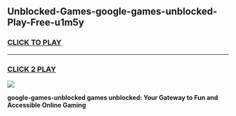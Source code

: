 
## Unblocked-Games-google-games-unblocked-Play-Free-u1m5y
<h3>
<a href="https://premium76.site?title=google-games-unblocked&ref=19M">CLICK TO PLAY</a></h3>
<hr>

<h3>
<a href="https://premium76.site?title=google-games-unblocked&ref=19M">CLICK 2 PLAY</a>
  
</h3>

<a href="https://premium76.site?title=google-games-unblocked&ref=19M"><img src="https://clearcache.store/games.png"></a>


**google-games-unblocked games unblocked: Your Gateway to Fun and Accessible Online Gaming**
